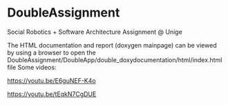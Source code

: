 # DoubleAssignment
Social Robotics + Software Architecture Assignment @ Unige

The HTML documentation and report (doxygen mainpage) can be viewed by using a browser to open 
the DoubleAssignment/DoubleApp/double_doxydocumentation/html/index.html file 
Some videos:

https://youtu.be/E6guNEF-K4o

https://youtu.be/tEqkN7CgDUE

